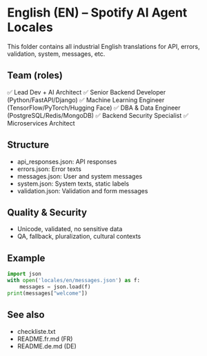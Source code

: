 # English (EN) – Spotify AI Agent Locales

This folder contains all industrial English translations for API, errors, validation, system, messages, etc.

## Team (roles)
✅ Lead Dev + AI Architect
✅ Senior Backend Developer (Python/FastAPI/Django)
✅ Machine Learning Engineer (TensorFlow/PyTorch/Hugging Face)
✅ DBA & Data Engineer (PostgreSQL/Redis/MongoDB)
✅ Backend Security Specialist
✅ Microservices Architect

## Structure
- api_responses.json: API responses
- errors.json: Error texts
- messages.json: User and system messages
- system.json: System texts, static labels
- validation.json: Validation and form messages

## Quality & Security
- Unicode, validated, no sensitive data
- QA, fallback, pluralization, cultural contexts

## Example
```python
import json
with open('locales/en/messages.json') as f:
    messages = json.load(f)
print(messages["welcome"])
```

## See also
- checkliste.txt
- README.fr.md (FR)
- README.de.md (DE)

